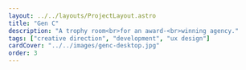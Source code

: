 ```yaml
---
layout: ../../layouts/ProjectLayout.astro
title: "Gen C"
description: "A trophy room<br>for an award-<br>winning agency."
tags: ["creative direction", "development", "ux design"]
cardCover: "../../images/genc-desktop.jpg"
order: 3
---
```

